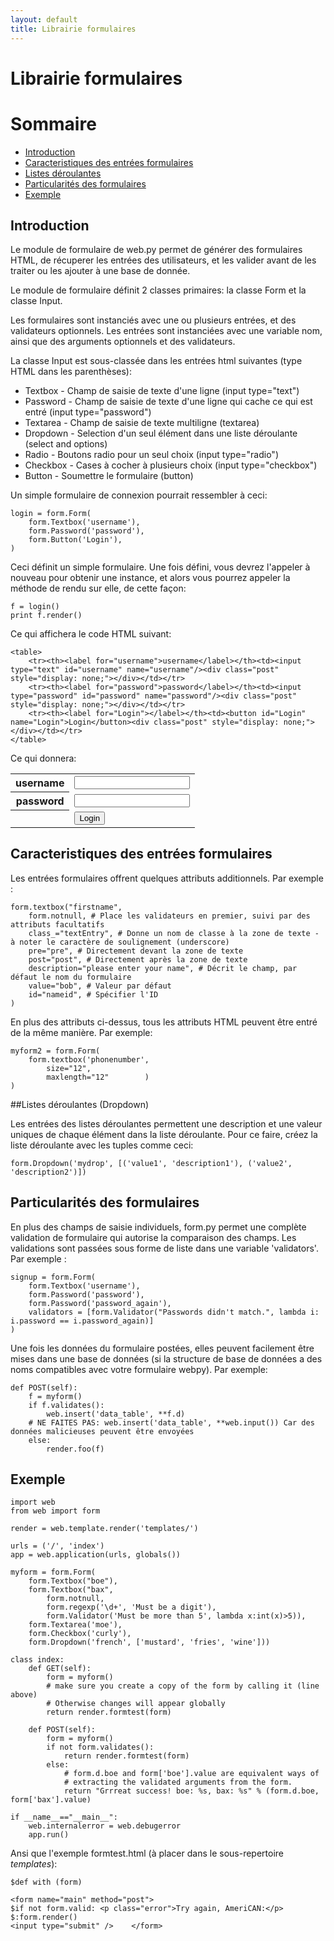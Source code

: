```yaml
---
layout: default
title: Librairie formulaires
---
```


# Librairie formulaires

# Sommaire

* <a href="#introduction">Introduction</a>
* <a href="#carac">Caracteristiques des entrées formulaires</a>
* <a href="#listes">Listes déroulantes</a>
* <a href="#parti">Particularités des formulaires</a>
* <a href="#exemple">Exemple</a>

<a name="introduction"></a>
## Introduction

Le module de formulaire de web.py permet de générer des formulaires HTML, de récuperer les entrées des utilisateurs, et les valider avant de les traiter ou les ajouter à une base de donnée.

Le module de formulaire définit 2 classes primaires: la classe Form et la classe Input. 

Les formulaires sont instanciés avec une ou plusieurs entrées, et des validateurs optionnels. Les entrées sont instanciées avec une variable nom, ainsi que des arguments optionnels et des validateurs. 

La classe Input est sous-classée dans les entrées html suivantes (type HTML dans les parenthèses):


* Textbox     - Champ de saisie de texte d'une ligne (input type="text")
* Password   - Champ de saisie de texte d'une ligne qui cache ce qui est entré (input type="password")
* Textarea   - Champ de saisie de texte multiligne (textarea)
* Dropdown - Selection d'un seul élément dans une liste déroulante (select and options)
* Radio         - Boutons radio pour un seul choix (input type="radio")
* Checkbox  - Cases à cocher à plusieurs choix (input type="checkbox")
* Button        - Soumettre le formulaire (button)

Un simple formulaire de connexion pourrait ressembler à ceci:

    login = form.Form(
        form.Textbox('username'),
        form.Password('password'),
        form.Button('Login'),
    )

Ceci définit un simple formulaire. Une fois défini, vous devrez l'appeler à nouveau pour obtenir une instance, et alors vous pourrez appeler la méthode de rendu sur elle, de cette façon:

    f = login()
    print f.render()

Ce qui affichera le code HTML suivant:

    <table>
        <tr><th><label for="username">username</label></th><td><input type="text" id="username" name="username"/><div class="post" style="display: none;"></div></td></tr>
        <tr><th><label for="password">password</label></th><td><input type="password" id="password" name="password"/><div class="post" style="display: none;"></div></td></tr>
        <tr><th><label for="Login"></label></th><td><button id="Login" name="Login">Login</button><div class="post" style="display: none;"></div></td></tr>
    </table>

Ce qui donnera:

<table>
    <tr><th><label for="username">username</label></th><td><input type="text" id="username" name="username"/><div class="post" style="display: none;"></div></td></tr>
    <tr><th><label for="password">password</label></th><td><input type="password" id="password" name="password"/><div class="post" style="display: none;"></div></td></tr>
    <tr><th><label for="Login"></label></th><td><button id="Login" name="Login">Login</button><div class="post" style="display: none;"></div></td></tr>
</table>

<a name="carac"></a>
## Caracteristiques des entrées formulaires
Les entrées formulaires offrent quelques attributs additionnels. Par exemple :


    form.textbox("firstname",
        form.notnull, # Place les validateurs en premier, suivi par des attributs facultatifs
        class_="textEntry", # Donne un nom de classe à la zone de texte - à noter le caractère de soulignement (underscore)
        pre="pre", # Directement devant la zone de texte
        post="post", # Directement après la zone de texte
        description="please enter your name", # Décrit le champ, par défaut le nom du formulaire
        value="bob", # Valeur par défaut
        id="nameid", # Spécifier l'ID
    )

En plus des attributs ci-dessus, tous les attributs HTML peuvent être entré de la même manière. Par exemple:
    
    myform2 = form.Form(
        form.textbox('phonenumber',
            size="12",
            maxlength="12"        )
    )

<a name="listes"></a>
##Listes déroulantes  (Dropdown) 

Les entrées des listes déroulantes permettent une description et une valeur uniques de chaque élément dans la liste déroulante. Pour ce faire, créez la liste déroulante avec les tuples comme ceci:
    
    form.Dropdown('mydrop', [('value1', 'description1'), ('value2', 'description2')])

<a name="introduction"></a>
## Particularités des formulaires
En plus des champs de saisie individuels, form.py permet une complète validation de formulaire qui autorise la comparaison des champs. Les validations sont passées sous forme de liste dans une variable 'validators'. Par exemple :

    signup = form.Form(
        form.Textbox('username'),
        form.Password('password'),
        form.Password('password_again'),
        validators = [form.Validator("Passwords didn't match.", lambda i: i.password == i.password_again)]
    )

Une fois les données du formulaire postées, elles peuvent facilement être mises dans une base de données (si la structure de base de données a des noms compatibles avec votre formulaire webpy). Par exemple:

    def POST(self):
        f = myform()
        if f.validates():
            web.insert('data_table', **f.d)
        # NE FAITES PAS: web.insert('data_table', **web.input()) Car des données malicieuses peuvent être envoyées
        else:
            render.foo(f)

<a name="exemple"></a>
## Exemple

    import web
    from web import form

    render = web.template.render('templates/')

    urls = ('/', 'index')
    app = web.application(urls, globals())

    myform = form.Form( 
        form.Textbox("boe"), 
        form.Textbox("bax", 
            form.notnull,
            form.regexp('\d+', 'Must be a digit'),
            form.Validator('Must be more than 5', lambda x:int(x)>5)),
        form.Textarea('moe'),
        form.Checkbox('curly'), 
        form.Dropdown('french', ['mustard', 'fries', 'wine'])) 

    class index: 
        def GET(self): 
            form = myform()
            # make sure you create a copy of the form by calling it (line above)
            # Otherwise changes will appear globally
            return render.formtest(form)

        def POST(self): 
            form = myform() 
            if not form.validates(): 
                return render.formtest(form)
            else:
                # form.d.boe and form['boe'].value are equivalent ways of
                # extracting the validated arguments from the form.
                return "Grrreat success! boe: %s, bax: %s" % (form.d.boe, form['bax'].value)

    if __name__=="__main__":
        web.internalerror = web.debugerror
        app.run()

Ansi que l'exemple formtest.html (à placer dans le sous-repertoire *templates*): 

    $def with (form)

    <form name="main" method="post"> 
    $if not form.valid: <p class="error">Try again, AmeriCAN:</p>
    $:form.render()
    <input type="submit" />    </form>